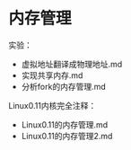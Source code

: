# 内存管理

实验：

+ 虚拟地址翻译成物理地址.md
+ 实现共享内存.md
+ 分析fork的内存管理.md

Linux0.11内核完全注释：

+ Linux0.11的内存管理.md
+ Linux0.11的内存管理2.md